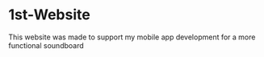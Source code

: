 # 1st-Website
This website was made to support my mobile app development for a more functional soundboard
